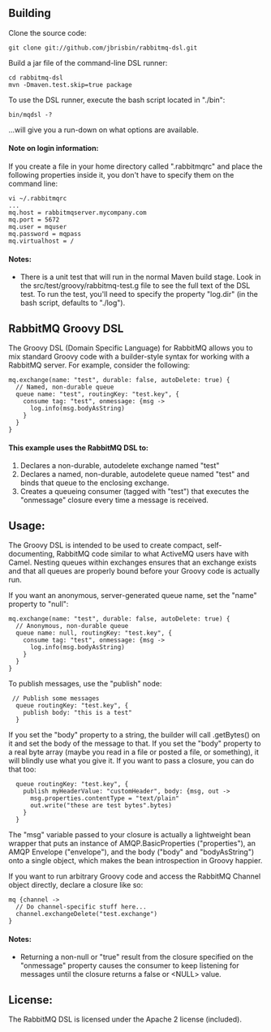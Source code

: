 ## Building

Clone the source code:

<pre><code>git clone git://github.com/jbrisbin/rabbitmq-dsl.git</code></pre>

Build a jar file of the command-line DSL runner:

<pre><code>cd rabbitmq-dsl
mvn -Dmaven.test.skip=true package</code></pre>

To use the DSL runner, execute the bash script located in "./bin":

<pre><code>bin/mqdsl -?</code></pre>

...will give you a run-down on what options are available.

#### Note on login information:

If you create a file in your home directory called ".rabbitmqrc" and place
the following properties inside it, you don't have to specify them on the
command line:

<pre><code>vi ~/.rabbitmqrc
...
mq.host = rabbitmqserver.mycompany.com
mq.port = 5672
mq.user = mquser
mq.password = mqpass
mq.virtualhost = /</code></pre>

#### Notes:

* There is a unit test that will run in the normal Maven build stage. Look in
the src/test/groovy/rabbitmq-test.g file to see the full text of the DSL test.
To run the test, you'll need to specify the property "log.dir" (in the bash
script, defaults to "./log").

## RabbitMQ Groovy DSL

The Groovy DSL (Domain Specific Language) for RabbitMQ allows you to mix standard
Groovy code with a builder-style syntax for working with a RabbitMQ server. For
example, consider the following:

<pre><code>mq.exchange(name: "test", durable: false, autoDelete: true) {
  // Named, non-durable queue
  queue name: "test", routingKey: "test.key", {
    consume tag: "test", onmessage: {msg ->
      log.info(msg.bodyAsString)
    }
  }
}</code></pre>

#### This example uses the RabbitMQ DSL to:

1. Declares a non-durable, autodelete exchange named "test"
2. Declares a named, non-durable, autodelete queue named "test" and binds
    that queue to the enclosing exchange.
3. Creates a queueing consumer (tagged with "test") that executes the
    "onmessage" closure every time a message is received.

## Usage:

The Groovy DSL is intended to be used to create compact, self-documenting,
RabbitMQ code similar to what ActiveMQ users have with Camel. Nesting queues
within exchanges ensures that an exchange exists and that all queues are
properly bound before your Groovy code is actually run.

If you want an anonymous, server-generated queue name, set the "name" property
to "null":

<pre><code>mq.exchange(name: "test", durable: false, autoDelete: true) {
  // Anonymous, non-durable queue
  queue name: null, routingKey: "test.key", {
    consume tag: "test", onmessage: {msg ->
      log.info(msg.bodyAsString)
    }
  }
}</code></pre>

To publish messages, use the "publish" node:

<pre><code> // Publish some messages
  queue routingKey: "test.key", {
    publish body: "this is a test"
  }</code></pre>

If you set the "body" property to a string, the builder will call .getBytes()
on it and set the body of the message to that. If you set the "body" property
to a real byte array (maybe you read in a file or posted a file, or something),
it will blindly use what you give it. If you want to pass a closure, you can
do that too:

<pre><code>  queue routingKey: "test.key", {
    publish myHeaderValue: "customHeader", body: {msg, out ->
      msg.properties.contentType = "text/plain"
      out.write("these are test bytes".bytes)
    }
  }</code></pre>

The "msg" variable passed to your closure is actually a lightweight bean
wrapper that puts an instance of AMQP.BasicProperties ("properties"), an AMQP
Envelope ("envelope"), and the body ("body" and "bodyAsString") onto a single
object, which makes the bean introspection in Groovy happier.

If you want to run arbitrary Groovy code and access the RabbitMQ Channel object
directly, declare a closure like so:

<pre><code>mq {channel ->
  // Do channel-specific stuff here...
  channel.exchangeDelete("test.exchange")
}</code></pre>

#### Notes:

* Returning a non-null or "true" result from the closure specified on the
   "onmessage" property causes the consumer to keep listening for messages until
   the closure returns a false or &lt;NULL&gt; value.

## License:

The RabbitMQ DSL is licensed under the Apache 2 license (included).